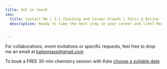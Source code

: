 ```yaml
---
title: Get in touch
seo:
  title: Contact Me | 1:1 Coaching and Career Growth | Paris & Online
  description: Ready to take the next step in your career and life? Reach out today to start your coaching journey with Kate Mas. Book your FREE chemistry session today.


---
```


For collaborations, event invitations or specific requests, feel free to drop me an email at [katexmass@gmail.com](mailto:katexmass@gmail.com)

To book a FREE 30-min chemistry session with Kate [choose a suitable date](https://cal.com/katemas/30min-intro)
